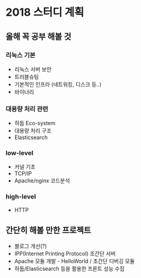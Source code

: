 # 2018 스터디 계획

## 올해 꼭 공부 해볼 것

### 리눅스 기본
* 리눅스 서버 보안
* 트러블슈팅
* 기본적인 인프라 (네트워킹, 디스크 등..)
* 바이너리

### 대용량 처리 관련
* 하둡 Eco-system
* 대용량 처리 구조
* Elasticsearch

### low-level
* 커널 기초
* TCP/IP
* Apache/nginx 코드분석

### high-level
* HTTP


## 간단히 해볼 만한 프로젝트
* 블로그 개선(?)
* IPP(Internet Printing Protocol) 초간단 서버
* Apache 모듈 개발 - HelloWorld / 초간단 디버깅 모듈
* 하둡/Elasticsearch 등을 활용한 프론트 성능 수집
